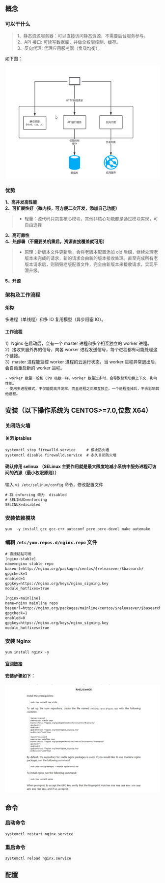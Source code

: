 ## 概念

### 可以干什么
> 1、静态资源服务器：可以直接访问静态资源，不需要后台服务参与。        
> 2、API 接口: 可读写数据库，并做全权限控制、缓存。          
> 3、反向代理: 代理应用服务器（负载均衡）。      

如下图：

![](https://raw.githubusercontent.com/wumouren/blog/master/img/nginx1.png)

### 优势

**1、高并发高性能**         
**2、可扩展性好（微内核，可方便二次开发，添加自己功能）**         
> - 轻量：源代码只包含核心模块，其他非核心功能都是通过模块实现，可自由选择        

**3、高可靠性**        
**4、热部署（不需要关机重启，资源直接覆盖就可用）**         
  > - 原理：新版本文件更新后，会将老版本配置添加 old 后缀，继续处理老版本未完成的请求，新的请求会由新的版本接收处理。直至完成所有老版本请求后，则销毁老版配置文件，完全由新版本来接收请求，实现平滑升级。       

**5、开源**         

### 架构及工作流程
#### 架构    
多进程（单线程）和多 IO 复用模型（异步阻塞 IO）。 

#### 工作流程
1）Nginx 在启动后，会有一个 master 进程和多个相互独立的 worker 进程。    
2）接收来自外界的信号，向各 worker 进程发送信号，每个进程都有可能处理这个链接。    
3）master 进程能监控 worker 进程的云运行状态，当 worker 进程异常退出后，会自动重启新的 worker 进程。    

    - worker 数量一般和 CPU 核数一样，worker 数量过多时，会导致频繁切换上下文，影响性能。    
    - 使用多进程模式，不仅能提高并发率，而且进程之间相互独立，一个进程挂掉后，不会影响其他进程。

## 安装（以下操作系统为 CENTOS>=7.0,位数 X64）
### 关闭防火墙
####  关闭 iptables
```
systemctl stop firewalld.service     # 停止防火墙	
systemctl disable firewalld.service  # 永久关闭防火墙	
```
####  确认停用 selinux （SELinux 主要作用就是最大限度地减小系统中服务进程可访问的资源（最小权限原则））
输入 `vi /etc/selinux/config` 命令，修改配置文件
```
# 将 enforcing 改为  disabled
# SELINUX=enforcing
SELINUX=disabled
```

### 安装依赖模块
```
yum  -y install gcc gcc-c++ autoconf pcre pcre-devel make automake
```

### 编辑 `/etc/yum.repos.d/nginx.repo` 文件
```
# 直接粘贴可用
[nginx-stable]
name=nginx stable repo
baseurl=http://nginx.org/packages/centos/$releasever/$basearch/
gpgcheck=1
enabled=1
gpgkey=https://nginx.org/keys/nginx_signing.key
module_hotfixes=true

[nginx-mainline]
name=nginx mainline repo
baseurl=http://nginx.org/packages/mainline/centos/$releasever/$basearch/
gpgcheck=1
enabled=0
gpgkey=https://nginx.org/keys/nginx_signing.key
module_hotfixes=true
```
### 安装 Nginx
```
yum install nginx -y
```

#### [官网链接](https://nginx.org/en/linux_packages.html#stable)   
#### 安装步骤如下：
![](https://raw.githubusercontent.com/wumouren/blog/master/img/nginx2.png)

## 命令

### 启动命令
```
systemctl restart nginx.service
```

### 重启命令
```
systemctl reload nginx.service
```

## 配置